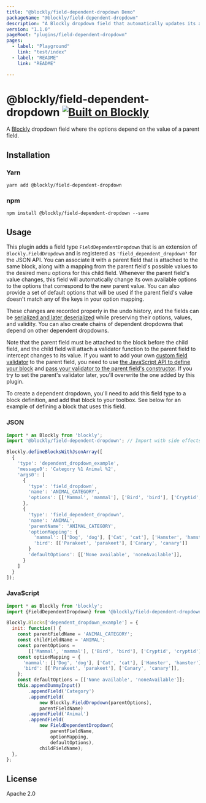 ```yaml
---
title: "@blockly/field-dependent-dropdown Demo"
packageName: "@blockly/field-dependent-dropdown"
description: "A Blockly dropdown field that automatically updates its available options depending on the value of another field."
version: "1.1.0"
pageRoot: "plugins/field-dependent-dropdown"
pages:
  - label: "Playground"
    link: "test/index"
  - label: "README"
    link: "README"

---
```

# @blockly/field-dependent-dropdown [![Built on Blockly](https://tinyurl.com/built-on-blockly)](https://github.com/google/blockly)

A [Blockly](https://www.npmjs.com/package/blockly) dropdown field where the options depend on the value of a parent field.

## Installation

### Yarn
```
yarn add @blockly/field-dependent-dropdown
```

### npm
```
npm install @blockly/field-dependent-dropdown --save
```

## Usage
This plugin adds a field type `FieldDependentDropdown` that is an extension of `Blockly.FieldDropdown` and is registered as `'field_dependent_dropdown'` for the JSON API. You can associate it with a parent field that is attached to the same block, along with a mapping from the parent field's possible values to the desired menu options for this child field. Whenever the parent field's value changes, this field will automatically change its own available options to the options that correspond to the new parent value. You can also provide a set of default options that will be used if the parent field's value doesn't match any of the keys in your option mapping.

These changes are recorded properly in the undo history, and the fields can be [serialized and later deserialized](https://developers.google.com/blockly/guides/configure/web/serialization) while preserving their options, values, and validity. You can also create chains of dependent dropdowns that depend on other dependent dropdowns. 

Note that the parent field must be attached to the block before the child field, and the child field will attach a validator function to the parent field to intercept changes to its value. If you want to add your own [custom field validator](https://developers.google.com/blockly/guides/create-custom-blocks/fields/validators) to the parent field, you need to use [the JavaScript API to define your block](https://developers.google.com/blockly/guides/create-custom-blocks/define-blocks#json_format_versus_javascript_api) and [pass your validator to the parent field's constructor](https://developers.google.com/blockly/guides/create-custom-blocks/fields/built-in-fields/dropdown#creating_a_dropdown_validator). If you try to set the parent's validator later, you'll overwrite the one added by this plugin.

To create a dependent dropdown, you'll need to add this field type to a block definition, and add that block to your toolbox. See below for an example of defining a block that uses this field. 

### JSON

```js
import * as Blockly from 'blockly';
import '@blockly/field-dependent-dropdown'; // Import with side effects.

Blockly.defineBlocksWithJsonArray([
  {
    'type': 'dependent_dropdown_example',
    'message0': 'Category %1 Animal %2',
    'args0': [
      {
        'type': 'field_dropdown',
        'name': 'ANIMAL_CATEGORY',
        'options': [['Mammal', 'mammal'], ['Bird', 'bird'], ['Cryptid', 'cryptid']]
      },
      {
        'type': 'field_dependent_dropdown',
        'name': 'ANIMAL',
        'parentName': 'ANIMAL_CATEGORY',
        'optionMapping': {
          'mammal': [['Dog', 'dog'], ['Cat', 'cat'], ['Hamster', 'hamster']],
          'bird': [['Parakeet', 'parakeet'], ['Canary', 'canary']]
        }
        'defaultOptions': [['None available', 'noneAvailable']],
      }
    ]
  }
]);
```

### JavaScript

```js
import * as Blockly from 'blockly';
import {FieldDependentDropdown} from '@blockly/field-dependent-dropdown';

Blockly.Blocks['dependent_dropdown_example'] = {
  init: function() {
    const parentFieldName = 'ANIMAL_CATEGORY';
    const childFieldName = 'ANIMAL';
    const parentOptions = 
        [['Mammal', 'mammal'], ['Bird', 'bird'], ['Cryptid', 'cryptid']];
    const optionMapping = {
      'mammal': [['Dog', 'dog'], ['Cat', 'cat'], ['Hamster', 'hamster']],
      'bird': [['Parakeet', 'parakeet'], ['Canary', 'canary']],
    };
    const defaultOptions = [['None available', 'noneAvailable']];
    this.appendDummyInput()
        .appendField('Category')
        .appendField(
            new Blockly.FieldDropdown(parentOptions),
            parentFieldName)
        .appendField('Animal')
        .appendField(
            new FieldDependentDropdown(
                parentFieldName,
                optionMapping,
                defaultOptions),
            childFieldName);
  },
};
```

## License

Apache 2.0
